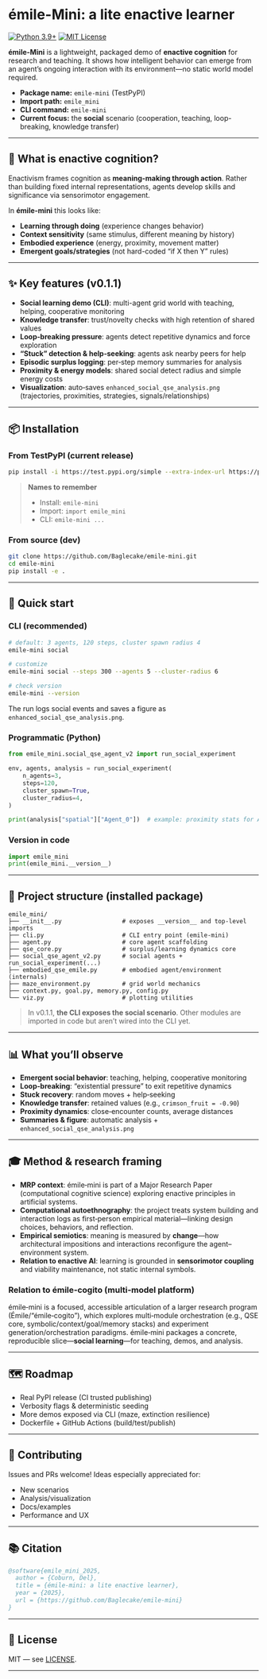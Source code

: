 # émile-Mini: a lite enactive learner

[![Python 3.9+](https://img.shields.io/badge/python-3.9+-blue.svg)](https://www.python.org/downloads/)
[![MIT License](https://img.shields.io/badge/License-MIT-green.svg)](LICENSE)

**émile-Mini** is a lightweight, packaged demo of **enactive cognition** for research and teaching. It shows how intelligent behavior can emerge from an agent’s ongoing interaction with its environment—no static world model required.

* **Package name:** `emile-mini` (TestPyPI)
* **Import path:** `emile_mini`
* **CLI command:** `emile-mini`
* **Current focus:** the **social** scenario (cooperation, teaching, loop-breaking, knowledge transfer)

---

## 🌱 What is enactive cognition?

Enactivism frames cognition as **meaning-making through action**. Rather than building fixed internal representations, agents develop skills and significance via sensorimotor engagement.

In **émile-mini** this looks like:

* **Learning through doing** (experience changes behavior)
* **Context sensitivity** (same stimulus, different meaning by history)
* **Embodied experience** (energy, proximity, movement matter)
* **Emergent goals/strategies** (not hard-coded “if X then Y” rules)

---

## ✨ Key features (v0.1.1)

* **Social learning demo (CLI)**: multi-agent grid world with teaching, helping, cooperative monitoring
* **Knowledge transfer**: trust/novelty checks with high retention of shared values
* **Loop‑breaking pressure**: agents detect repetitive dynamics and force exploration
* **“Stuck” detection & help‑seeking**: agents ask nearby peers for help
* **Episodic surplus logging**: per‑step memory summaries for analysis
* **Proximity & energy models**: shared social detect radius and simple energy costs
* **Visualization**: auto‑saves `enhanced_social_qse_analysis.png` (trajectories, proximities, strategies, signals/relationships)

---

## 📦 Installation

### From TestPyPI (current release)

```bash
pip install -i https://test.pypi.org/simple --extra-index-url https://pypi.org/simple emile-mini==0.1.1
```

> **Names to remember**
>
> * Install: `emile-mini`
> * Import: `import emile_mini`
> * CLI: `emile-mini ...`

### From source (dev)

```bash
git clone https://github.com/Baglecake/emile-mini.git
cd emile-mini
pip install -e .
```

---

## 🚀 Quick start

### CLI (recommended)

```bash
# default: 3 agents, 120 steps, cluster spawn radius 4
emile-mini social

# customize
emile-mini social --steps 300 --agents 5 --cluster-radius 6

# check version
emile-mini --version
```

The run logs social events and saves a figure as `enhanced_social_qse_analysis.png`.

### Programmatic (Python)

```python
from emile_mini.social_qse_agent_v2 import run_social_experiment

env, agents, analysis = run_social_experiment(
    n_agents=3,
    steps=120,
    cluster_spawn=True,
    cluster_radius=4,
)

print(analysis["spatial"]["Agent_0"])  # example: proximity stats for Agent_0
```

### Version in code

```python
import emile_mini
print(emile_mini.__version__)
```

---

## 📁 Project structure (installed package)

```
emile_mini/
├── __init__.py                 # exposes __version__ and top-level imports
├── cli.py                      # CLI entry point (emile-mini)
├── agent.py                    # core agent scaffolding
├── qse_core.py                 # surplus/learning dynamics core
├── social_qse_agent_v2.py      # social agents + run_social_experiment(...)
├── embodied_qse_emile.py       # embodied agent/environment (internals)
├── maze_environment.py         # grid world mechanics
├── context.py, goal.py, memory.py, config.py
└── viz.py                      # plotting utilities
```

> In v0.1.1, **the CLI exposes the social scenario**. Other modules are imported in code but aren’t wired into the CLI yet.

---

## 📊 What you’ll observe

* **Emergent social behavior**: teaching, helping, cooperative monitoring
* **Loop‑breaking**: “existential pressure” to exit repetitive dynamics
* **Stuck recovery**: random moves + help‑seeking
* **Knowledge transfer**: retained values (e.g., `crimson_fruit = -0.90`)
* **Proximity dynamics**: close‑encounter counts, average distances
* **Summaries & figure**: automatic analysis + `enhanced_social_qse_analysis.png`

---

## 🎓 Method & research framing

* **MRP context**: émile‑mini is part of a Major Research Paper (computational cognitive science) exploring enactive principles in artificial systems.
* **Computational autoethnography**: the project treats system building and interaction logs as first‑person empirical material—linking design choices, behaviors, and reflection.
* **Empirical semiotics**: meaning is measured by **change**—how architectural impositions and interactions reconfigure the agent–environment system.
* **Relation to enactive AI**: learning is grounded in **sensorimotor coupling** and viability maintenance, not static internal symbols.

### Relation to **émile‑cogito** (multi‑model platform)

émile‑mini is a focused, accessible articulation of a larger research program (Émile/“émile‑cogito”), which explores multi‑module orchestration (e.g., QSE core, symbolic/context/goal/memory stacks) and experiment generation/orchestration paradigms. émiIe‑mini packages a concrete, reproducible slice—**social learning**—for teaching, demos, and analysis.

---

## 🗺️ Roadmap

* Real PyPI release (CI trusted publishing)
* Verbosity flags & deterministic seeding
* More demos exposed via CLI (maze, extinction resilience)
* Dockerfile + GitHub Actions (build/test/publish)

---

## 🤝 Contributing

Issues and PRs welcome! Ideas especially appreciated for:

* New scenarios
* Analysis/visualization
* Docs/examples
* Performance and UX

---

## 📚 Citation

```bibtex
@software{emile_mini_2025,
  author = {Coburn, Del},
  title = {émile-mini: a lite enactive learner},
  year = {2025},
  url = {https://github.com/Baglecake/emile-mini}
}
```

---

## 📄 License

MIT — see [LICENSE](LICENSE).

---

